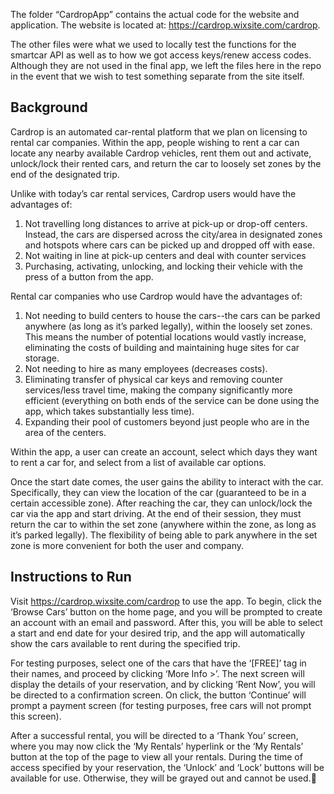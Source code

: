The folder “CardropApp” contains the actual code for the website and application. The website is located at: https://cardrop.wixsite.com/cardrop.

The other files were what we used to locally test the functions for the smartcar API as well as to how we got access keys/renew access codes. Although they are not used in the final app, we left the files here in the repo in the event that we wish to test something separate from the site itself. 

## Background
Cardrop is an automated car-rental platform that we plan on licensing to rental car companies. Within the app, people wishing to rent a car can locate any nearby available Cardrop vehicles, rent them out and activate, unlock/lock their rented cars, and return the car to loosely set zones by the end of the designated trip. 

Unlike with today’s car rental services, Cardrop users would have the advantages of:
1) Not travelling long distances to arrive at pick-up or drop-off centers. Instead, the cars are dispersed across the city/area in designated zones and hotspots where cars can be picked up and dropped off with ease. 
2) Not waiting in line at pick-up centers and deal with counter services
3) Purchasing, activating, unlocking, and locking their vehicle with the press of a button from the app.

Rental car companies who use Cardrop would have the advantages of:
1) Not needing to build centers to house the cars--the cars can be parked anywhere (as long as it’s parked legally), within the loosely set zones. This means the number of potential locations would vastly increase, eliminating the costs of building and maintaining huge sites for car storage.
2) Not needing to hire as many employees (decreases costs).
3) Eliminating transfer of physical car keys and removing counter services/less travel time, making the company significantly more efficient (everything on both ends of the service can be done using the app, which takes substantially less time).
4) Expanding their pool of customers beyond just people who are in the area of the centers.

Within the app, a user can create an account, select which days they want to rent a car for, and select from a list of available car options.

Once the start date comes, the user gains the ability to interact with the car. Specifically, they can view the location of the car (guaranteed to be in a certain accessible zone). After reaching the car, they can unlock/lock the car via the app and start driving. At the end of their session, they must return the car to within the set zone (anywhere within the zone, as long as it’s parked legally). The flexibility of being able to park anywhere in the set zone is more convenient for both the user and company.

## Instructions to Run
Visit https://cardrop.wixsite.com/cardrop to use the app. To begin, click the ‘Browse Cars’ button on the home page, and you will be prompted to create an account with an email and password. After this, you will be able to select a start and end date for your desired trip, and the app will automatically show the cars available to rent during the specified trip. 

For testing purposes, select one of the cars that have the ‘[FREE]’ tag in their names, and proceed by clicking ‘More Info >’. The next screen will display the details of your reservation, and by clicking ‘Rent Now’, you will be directed to a confirmation screen. On click, the button ‘Continue’ will prompt a payment screen (for testing purposes, free cars will not prompt this screen). 

After a successful rental, you will be directed to a ‘Thank You’ screen, where you may now click the ‘My Rentals’ hyperlink or the ‘My Rentals’ button at the top of the page to view all your rentals. During the time of access specified by your reservation, the ‘Unlock’ and ‘Lock’ buttons will be available for use. Otherwise, they will be grayed out and cannot be used.
